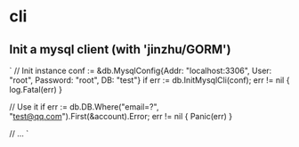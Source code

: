 # cli

## Init a mysql client (with 'jinzhu/GORM')
`
// Init instance
conf := &db.MysqlConfig{Addr: "localhost:3306", User: "root", Password: "root", DB: "test"}
if err := db.InitMysqlCli(conf); err != nil {
	log.Fatal(err)
}

// Use it 
if err := db.DB.Where("email=?", "test@qq.com").First(&account).Error; err != nil {
	Panic(err)
}

// ...
`
